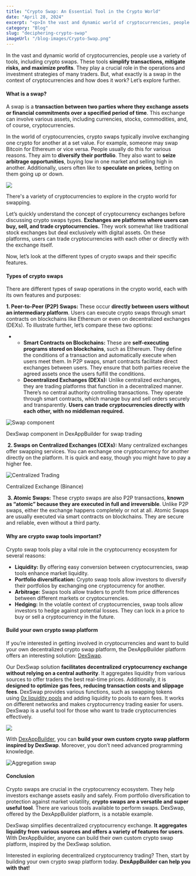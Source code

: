 ```yaml
---
title: "Crypto Swap: An Essential Tool in the Crypto World"
date: "April 28, 2024"
excerpt: "<p>In the vast and dynamic world of cryptocurrencies, people use a variety of tools, including crypto swaps. These tools simplify transactions, mitigate risks, and maximize&hellip;</p> "
category: "Blog"
slug: "deciphering-crypto-swap"
imageUrl: "/blog-images/Crypto-Swap.png"
---
```


In the vast and dynamic world of cryptocurrencies, people use a variety of tools, including crypto swaps. These tools **simplify transactions, mitigate risks, and maximize profits**. They play a crucial role in the operations and investment strategies of many traders. But, what exactly is a swap in the context of cryptocurrencies and how does it work? Let’s explore further.

#### What is a swap?

A swap is a **transaction between two parties where they exchange assets or financial commitments over a specified period of time**. This exchange can involve various assets, including currencies, stocks, commodities, and, of course, cryptocurrencies.

In the world of cryptocurrencies, crypto swaps typically involve exchanging one crypto for another at a set value. For example, someone may swap Bitcoin for Ethereum or vice versa. People usually do this for various reasons. They aim to **diversify their portfolio**. They also want to **seize arbitrage opportunities**, buying low in one market and selling high in another. Additionally, users often like to **speculate on prices**, betting on them going up or down.

![](https://dexkit.com/wp-content/uploads/Image-33.png)

There's a variety of cryptocurrencies to explore in the crypto world for swapping.

Let’s quickly understand the concept of cryptocurrency exchanges before discussing crypto swaps types. **Exchanges are platforms where users can buy, sell, and trade cryptocurrencies.** They work somewhat like traditional stock exchanges but deal exclusively with digital assets. On these platforms, users can trade cryptocurrencies with each other or directly with the exchange itself.

Now, let’s look at the different types of crypto swaps and their specific features.

#### Types of crypto swaps

There are different types of swap operations in the crypto world, each with its own features and purposes:

**1\. Peer-to-Peer (P2P) Swaps:** These occur **directly between users without an intermediary platform**. Users can execute crypto swaps through smart contracts on blockchains like Ethereum or even on decentralized exchanges (DEXs). To illustrate further, let’s compare these two options:

*   *   **Smart Contracts on Blockchains:** These are **self-executing programs stored on blockchains**, such as Ethereum. They define the conditions of a transaction and automatically execute when users meet them. In P2P swaps, smart contracts facilitate direct exchanges between users. They ensure that both parties receive the agreed assets once the users fulfill the conditions.
    *   **Decentralized Exchanges (DEXs):** Unlike centralized exchanges, they are trading platforms that function in a decentralized manner. There’s no central authority controlling transactions. They operate through smart contracts, which manage buy and sell orders securely and transparently. **Users can trade cryptocurrencies directly with each other, with no middleman required.**

![Swap component](https://dexkit.com/wp-content/uploads/swapcomponent.png)

DexSwap component in DexAppBuilder for swap trading

 **2\. Swaps on Centralized Exchanges (CEXs):** Many centralized exchanges offer swapping services. You can exchange one cryptocurrency for another directly on the platform. It is quick and easy, though you might have to pay a higher fee.

![Centralized Trading](https://dexkit.com/wp-content/uploads/binancex.png)

Centralized Exchange (Binance)

 **3\. Atomic Swaps:** These crypto swaps are also P2P transactions, **known as “atomic” because they are executed in full and irreversible**. Unlike P2P swaps, either the exchange happens completely or not at all. Atomic Swaps are usually executed via smart contracts on blockchains. They are secure and reliable, even without a third party.

#### Why are crypto swap tools important?

Crypto swap tools play a vital role in the cryptocurrency ecosystem for several reasons:

*   **Liquidity:** By offering easy conversion between cryptocurrencies, swap tools enhance market liquidity.
*   **Portfolio diversification:** Crypto swap tools allow investors to diversify their portfolios by exchanging one cryptocurrency for another.
*   **Arbitrage:** Swaps tools allow traders to profit from price differences between different markets or cryptocurrencies.
*   **Hedging:** In the volatile context of cryptocurrencies, swap tools allow investors to hedge against potential losses. They can lock in a price to buy or sell a cryptocurrency in the future.

#### Build your own crypto swap platform

If you’re interested in getting involved in cryptocurrencies and want to build your own decentralized crypto swap platform, the DexAppBuilder platform offers an interesting solution: [DexSwap](https://dexkit.com/dexswap).

Our DexSwap solution **facilitates decentralized cryptocurrency exchange without relying on a central authority**. It aggregates liquidity from various sources to offer traders the best real-time prices. Additionally, it is **designed to optimize gas fees, reducing transaction costs and slippage fees**. DexSwap provides various functions, such as swapping tokens using [0x liquidity pools](https://0x.org/) and adding liquidity to pools to earn fees. It works on different networks and makes cryptocurrency trading easier for users. DexSwap is a useful tool for those who want to trade cryptocurrencies effectively.

![](https://dexkit.com/wp-content/uploads/1-DexSwap-screen.png)

With [DexAppBuilder](https://dexappbuilder.dexkit.com/), you can **build your own custom crypto swap platform inspired by DexSwap**. Moreover, you don’t need advanced programming knowledge.

![Aggregation swap](https://dexkit.com/wp-content/uploads/Aggregation-swap-2048x1625.png)

#### Conclusion

Crypto swaps are crucial in the cryptocurrency ecosystem. They help investors exchange assets easily and safely. From portfolio diversification to protection against market volatility, **crypto swaps are a versatile and super useful tool**. There are various tools available to perform swaps. DexSwap, offered by the DexAppBuilder platform, is a notable example.

DexSwap simplifies decentralized cryptocurrency exchange. **It aggregates liquidity from various sources and offers a variety of features for users**. With DexAppBuilder, anyone can build their own custom crypto swap platform, inspired by the DexSwap solution.

Interested in exploring decentralized cryptocurrency trading? Then, start by building your own crypto swap platform today. **DexAppBuilder can help you with that!**